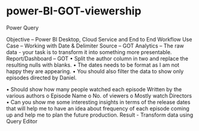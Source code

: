 # power-BI-GOT-viewership
Power Query 
 
 
Objective – Power BI Desktop, Cloud Service and End to End Workflow 
Use Case – Working with Date & Delimiter
Source – GOT
Analytics – The raw data - your task is to transform it into something more 
presentable.
Report/Dashboard – GOT
• Split the author column in two and replace the resulting nulls with 
blanks. 
• The dates needs to be format as I am not happy they are appearing.
• You should also filter the data to show only episodes directed by Daniel. 
 
 
• Should show how many people watched each episode Written by the 
various authors
o Episode Name
o No. of viewers
o Mostly watch Directors
• Can you show me some interesting insights in terms of the release dates 
that will help me to have an idea about frequency of each episode 
coming up and help me to plan the future production.
Result - Transform data using Query Editor
